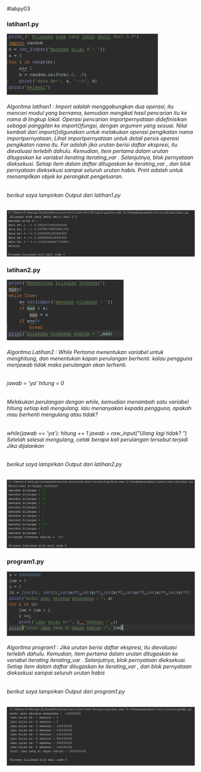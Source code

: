 #labpy03
<h3>latihan1.py</h3>
<img src="https://github.com/septiansaputra/labpy03/blob/master/cpy1.png" />
<h6>Algoritma latihan1 : Import adalah menggabungkan dua operasi; itu mencari modul yang bernama, kemudian mengikat hasil pencarian itu ke nama di lingkup lokal. Operasi pencarian importpernyataan didefinisikan sebagai panggilan ke import()fungsi, dengan argumen yang sesuai. Nilai kembali dari import()digunakan untuk melakukan operasi pengikatan nama importpernyataan. Lihat importpernyataan untuk detail persis operasi pengikatan nama itu. For adalah jika urutan berisi daftar ekspresi, itu dievaluasi terlebih dahulu. Kemudian, item pertama dalam urutan ditugaskan ke variabel iterating iterating_var . Selanjutnya, blok pernyataan dieksekusi. Setiap item dalam daftar ditugaskan ke iterating_var , dan blok pernyataan dieksekusi sampai seluruh urutan habis. Print adalah untuk menampilkan objek ke perangkat pengeluaran. </h6>
<h6>berikut saya lampirkan Output dari latihan1.py</h6>
<img src="https://github.com/septiansaputra/labpy03/blob/master/hpy1.png" />
<h3>latihan2.py</h3>
<img src="https://github.com/septiansaputra/labpy03/blob/master/cpy2.png" />
<h6>Algoritma Latihan2 : While Pertama menentukan variabel untuk menghitung, dan menentukan kapan perulangan berhenti. kalau pengguna menjawab tidak maka perulangan akan terhenti.</h6>
  
<h6>jawab = 'ya' hitung = 0</h6>

<h6>Melakukan perulangan dengan while, kemudian menambah satu variabel hitung setiap kali mengulang. lalu menanyakan kepada pengguna, apakah mau berhenti mengulang atau tidak?</h6>

<h6>while(jawab == 'ya'): hitung += 1 jawab = raw_input("Ulang lagi tidak? ") Setelah selesai mengulang, cetak berapa kali perulangan tersebut terjadi Jika dijalankan</h6>
<h6>berikut saya lampirkan Output dari latihan2.py</h6>
<img src="https://github.com/septiansaputra/labpy03/blob/master/hpy2.png" />
<h3>program1.py</h3>
<img src="https://github.com/septiansaputra/labpy03/blob/master/cpy3.png" />
<h6>Algoritma program1 : Jika urutan berisi daftar ekspresi, itu dievaluasi terlebih dahulu. Kemudian, item pertama dalam urutan ditugaskan ke variabel iterating iterating_var . Selanjutnya, blok pernyataan dieksekusi. Setiap item dalam daftar ditugaskan ke iterating_var , dan blok pernyataan dieksekusi sampai seluruh urutan habis</h6>
<h6>berikut saya lampirkan Output dari program1.py</h6>
<img src="https://github.com/septiansaputra/labpy03/blob/master/hpy3.png" />
